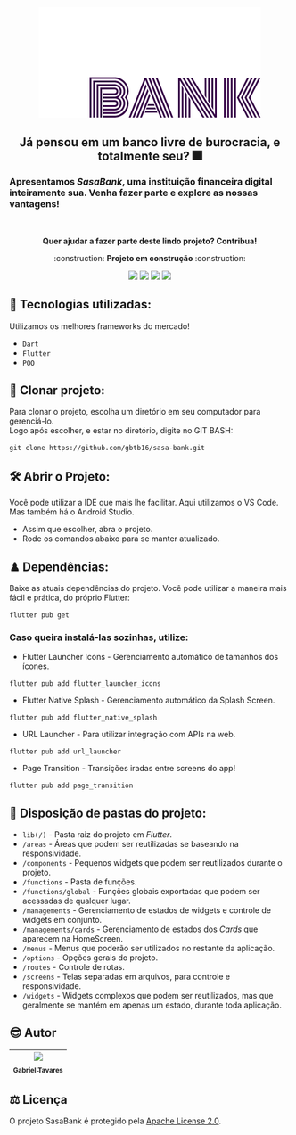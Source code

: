 <p align="center">
  <img src="https://github.com/gbtb16/sasa-bank/blob/main/assets/app/v2/imgs/sasa_letters.png"/>
</p>

<h2 align="center"> Já pensou em um banco livre de burocracia, e totalmente seu? 🎆</h2>
<h3> Apresentamos <i>SasaBank</i>, uma instituição financeira digital inteiramente sua. Venha fazer parte e explore as nossas vantagens! </h3>
</br>
<p align="center"><b>Quer ajudar a fazer parte deste lindo projeto? Contribua!</b></p>

<p align="center"> :construction: <b>Projeto em construção</b> :construction: </p>

<p align="center">
  <img src="https://img.shields.io/github/issues/gbtb16/sasa-bank"/>
  <img src="https://img.shields.io/github/forks/gbtb16/sasa-bank"/>
  <img src="https://img.shields.io/github/stars/gbtb16/sasa-bank"/>
  <img src="https://img.shields.io/github/license/gbtb16/sasa-bank"/>
</p>


## :hammer: Tecnologias utilizadas:
Utilizamos os melhores frameworks do mercado!
* `` Dart ``
* `` Flutter ``
* `` POO ``

## 📁 Clonar projeto:
Para clonar o projeto, escolha um diretório em seu computador para gerenciá-lo. 
</br>
Logo após escolher, e estar no diretório, digite no GIT BASH:

```
git clone https://github.com/gbtb16/sasa-bank.git
```

## 🛠️ Abrir o Projeto:
Você pode utilizar a IDE que mais lhe facilitar. Aqui utilizamos o VS Code. Mas também há o Android Studio.

* Assim que escolher, abra o projeto. 
* Rode os comandos abaixo para se manter atualizado.

## ♟ Dependências:
Baixe as atuais dependências do projeto.
Você pode utilizar a maneira mais fácil e prática, do próprio Flutter:

```
flutter pub get
```

### Caso queira instalá-las sozinhas, utilize:

* Flutter Launcher Icons - Gerenciamento automático de tamanhos dos ícones.

```
flutter pub add flutter_launcher_icons
```

* Flutter Native Splash - Gerenciamento automático da Splash Screen.

```
flutter pub add flutter_native_splash
```

* URL Launcher - Para utilizar integração com APIs na web.

```
flutter pub add url_launcher
```

* Page Transition - Transições iradas entre screens do app!

```
flutter pub add page_transition
```

## 🌠 Disposição de pastas do projeto:
* `` lib(/) `` - Pasta raiz do projeto em _Flutter_.
* `` /areas `` - Áreas que podem ser reutilizadas se baseando na responsividade.
* `` /components `` - Pequenos widgets que podem ser reutilizados durante o projeto.
* `` /functions `` - Pasta de funções.
* `` /functions/global `` - Funções globais exportadas que podem ser acessadas de qualquer lugar.
* `` /managements `` - Gerenciamento de estados de widgets e controle de widgets em conjunto.
* `` /managements/cards `` - Gerenciamento de estados dos _Cards_ que aparecem na HomeScreen.
* `` /menus `` - Menus que poderão ser utilizados no restante da aplicação.
* `` /options `` - Opções gerais do projeto.
* `` /routes `` - Controle de rotas.
* `` /screens `` - Telas separadas em arquivos, para controle e responsividade.
* `` /widgets `` - Widgets complexos que podem ser reutilizados, mas que geralmente se mantém em apenas um estado, durante toda aplicação. 

## 😎 Autor

| [<img src="https://avatars.githubusercontent.com/u/69699209?v=4" width=115><br><sub>Gabriel Tavares</sub>](https://github.com/gbtb16) | 
| :---: |

## ⚖ Licença

O projeto SasaBank é protegido pela [Apache License 2.0](./LICENSE).
